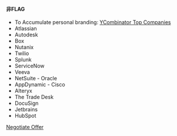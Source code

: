 #### 非FLAG
* To Accumulate personal branding: [YCombinator Top Companies](https://www.ycombinator.com/topcompanies/)
* Atlassian
* Autodesk
* Box
* Nutanix
* Twilio
* Splunk
* ServiceNow
* Veeva
* NetSuite - Oracle
* AppDynamic - Cisco
* Alteryx
* The Trade Desk
* DocuSign
* Jetbrains
* HubSpot

[Negotiate Offer](https://haseebq.com/my-ten-rules-for-negotiating-a-job-offer/)
